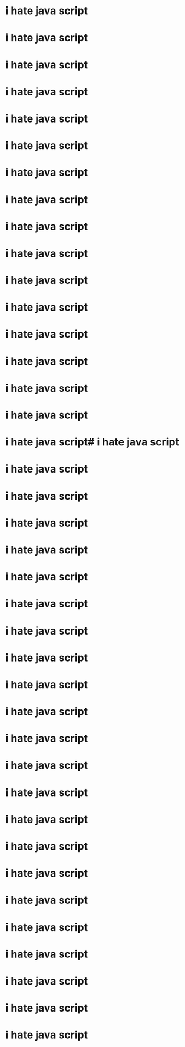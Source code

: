 # i hate java script

# i hate java script
# i hate java script
# i hate java script
# i hate java script
# i hate java script
# i hate java script
# i hate java script
# i hate java script

# i hate java script
# i hate java script
# i hate java script
# i hate java script
# i hate java script
# i hate java script
# i hate java script
# i hate java script# i hate java script
# i hate java script

# i hate java script
# i hate java script
# i hate java script
# i hate java script
# i hate java script
# i hate java script
# i hate java script
# i hate java script
# i hate java script
# i hate java script
# i hate java script
# i hate java script
# i hate java script
# i hate java script
# i hate java script
# i hate java script
# i hate java script
# i hate java script
# i hate java script
# i hate java script

# i hate java script
